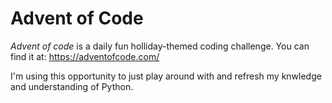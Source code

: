 # Advent of Code

*Advent of code* is a daily fun holliday-themed coding challenge. You can find it at: https://adventofcode.com/

I'm using this opportunity to just play around with and refresh my knwledge and understanding of Python.
